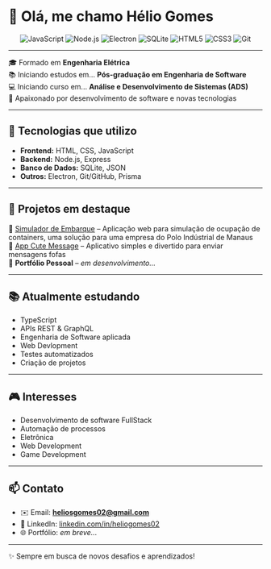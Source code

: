 # 👋 Olá, me chamo Hélio Gomes

<div align="center">
  
![JavaScript](https://img.shields.io/badge/JavaScript-F7DF1E?style=for-the-badge&logo=javascript&logoColor=000)
![Node.js](https://img.shields.io/badge/Node.js-339933?style=for-the-badge&logo=node.js&logoColor=fff)
![Electron](https://img.shields.io/badge/Electron-47848F?style=for-the-badge&logo=electron&logoColor=fff)
![SQLite](https://img.shields.io/badge/SQLite-003B57?style=for-the-badge&logo=sqlite&logoColor=fff)
![HTML5](https://img.shields.io/badge/HTML5-E34F26?style=for-the-badge&logo=html5&logoColor=fff)
![CSS3](https://img.shields.io/badge/CSS3-1572B6?style=for-the-badge&logo=css3&logoColor=fff)
![Git](https://img.shields.io/badge/Git-F05032?style=for-the-badge&logo=git&logoColor=fff)

</div>

---

🎓 Formado em **Engenharia Elétrica**  
📚 Iniciando estudos em... **Pós-graduação em Engenharia de Software**  
💻 Iniciando curso em... **Análise e Desenvolvimento de Sistemas (ADS)**  
🚀 Apaixonado por desenvolvimento de software e novas tecnologias  

---

## 🚀 Tecnologias que utilizo
- **Frontend:** HTML, CSS, JavaScript  
- **Backend:** Node.js, Express  
- **Banco de Dados:** SQLite, JSON  
- **Outros:** Electron, Git/GitHub, Prisma  

---

## 📌 Projetos em destaque
🔹 [Simulador de Embarque](https://github.com/HelioGomesz/Simulador-de-Embarque) – Aplicação web para simulação de ocupação de containers, uma solução para uma empresa do Polo Indústrial de Manaus  
🔹 [App Cute Message](https://github.com/HelioGomesz/App-Cute-Message) – Aplicativo simples e divertido para enviar mensagens fofas  
🔹 **Portfólio Pessoal** – *em desenvolvimento...*  

---

## 📚 Atualmente estudando
- TypeScript
- APIs REST & GraphQL
- Engenharia de Software aplicada
- Web Devlopment
- Testes automatizados
- Criação de projetos

---

## 🎮 Interesses
- Desenvolvimento de software FullStack 
- Automação de processos
- Eletrônica
- Web Development 
- Game Development  

---

## 📫 Contato
- ✉️ Email: **heliosgomes02@gmail.com**  
- 💼 LinkedIn: [linkedin.com/in/heliogomes02](https://www.linkedin.com/in/heliogomes02) 
- 🌐 Portfólio: *em breve...*  

---

✨ Sempre em busca de novos desafios e aprendizados!
